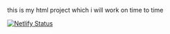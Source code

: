 this is my html project which i will work on time to time 



[![Netlify Status](https://api.netlify.com/api/v1/badges/66a8955c-72ae-4d40-8f1b-0bed539cee1b/deploy-status)](https://app.netlify.com/sites/shrsha0264/deploys)
